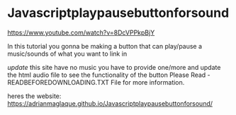 # Javascriptplaypausebuttonforsound

https://www.youtube.com/watch?v=8DcVPPkpBjY

In this tutorial you gonna be making a button that can play/pause a music/sounds of what you want to link in <audio> tag
its just a simple tutorial nothing pro
  
 *update*
  this site have no music you have to provide one/more and update the html audio file to see the functionality of the button
  Please Read - READBEFOREDOWNLOADING.TXT File for more information.
  
  
heres the website: https://adrianmaglaque.github.io/Javascriptplaypausebuttonforsound/
